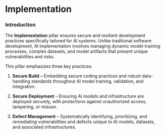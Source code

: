 # Implementation

### Introduction  

The **Implementation** pillar ensures secure and resilient development practices specifically tailored for AI systems. Unlike traditional software development, AI implementation involves managing dynamic model-training processes, complex datasets, and model artifacts that present unique vulnerabilities and risks.

This pillar emphasizes three key practices:

1. **Secure Build** – Embedding secure coding practices and robust data-handling standards throughout AI model training, validation, and integration.

2. **Secure Deployment** – Ensuring AI models and infrastructure are deployed securely, with protections against unauthorized access, tampering, or misuse.

3. **Defect Management** – Systematically identifying, prioritizing, and remediating vulnerabilities and defects unique to AI models, datasets, and associated infrastructures.

